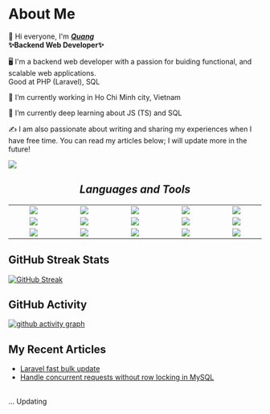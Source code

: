 # About Me

👋 Hi everyone, I'm ***[Quang](https://www.facebook.com/phungquang0406/)*** <br>
**✨Backend Web Developer✨**

🖥️ I'm a backend web developer with a passion for buiding functional, and scalable web applications. <br>
 Good at PHP (Laravel), SQL
 
🔭 I’m currently working in Ho Chi Minh city, Vietnam

🌱 I’m currently deep learning about JS (TS) and SQL

✍️ I am also passionate about writing and sharing my experiences when I have free time. You can read my articles below; I will update more in the future!

![](https://komarev.com/ghpvc/?username=quanggpv&color=blue)

<h2 align='center'><i>Languages and Tools</i></h2>

<table width="100">
<tr>
   <td align='center'  width="190">
        <img src="https://www.vectorlogo.zone/logos/php/php-ar21.svg">
    </td>
    <td align='center' width="190">
        <img src="https://www.vectorlogo.zone/logos/laravel/laravel-ar21.svg">
    </td>
    <td align='center' width="190">
        <img src="https://www.vectorlogo.zone/logos/nodejs/nodejs-ar21.svg">
    </td>
     <td align='center' width="190">
        <img src="https://www.vectorlogo.zone/logos/expressjs/expressjs-ar21.svg">
    </td>
     <td align='center' width="190">
        <img src="https://www.vectorlogo.zone/logos/golang/golang-ar21.svg">
    </td>
</tr>
<tr>
     <td align='center' width="190">
        <img src="https://www.vectorlogo.zone/logos/typescriptlang/typescriptlang-icon.svg">
    </td>
    <td align='center' width="190">
        <img src="https://www.vectorlogo.zone/logos/docker/docker-ar21.svg">
    </td>
     <td align='center' width="190">
        <img src="https://www.vectorlogo.zone/logos/mysql/mysql-horizontal.svg">
    </td>
    <td align='center' width="190">
        <img src="https://www.vectorlogo.zone/logos/git-scm/git-scm-ar21.svg">
    </td>
     <td align='center' width="190">
        <img src="https://www.vectorlogo.zone/logos/redis/redis-ar21.svg">
    </td>
</tr>

<tr>
    <td align='center' width="190">
        <img src="https://www.vectorlogo.zone/logos/jquery/jquery-horizontal.svg">
    </td>
    <td align='center' width="190">
        <img src="https://www.vectorlogo.zone/logos/w3_html5/w3_html5-ar21.svg">
    </td>
    <td align='center' width="190">
        <img src="https://www.vectorlogo.zone/logos/w3_css/w3_css-ar21.svg">
    </td>
    <td align='center'  width="190">
        <img src="https://www.vectorlogo.zone/logos/getbootstrap/getbootstrap-ar21.svg">
    </td>
     <td align='center' width="190">
        <img src="https://www.vectorlogo.zone/logos/javascript/javascript-horizontal.svg">
    </td>
</tr>
</table>

## GitHub Streak Stats

[![GitHub Streak](https://streak-stats.demolab.com?user=quanggpv&theme=dracula)](https://git.io/streak-stats)

## GitHub Activity
[![github activity graph](https://github-readme-activity-graph.vercel.app/graph?username=quanggpv&theme=react&area=true&hide_border=true#gh-light-mode-only)](https://github.com/ashutosh00710/github-readme-activity-graph)

## My Recent Articles

* [Laravel fast bulk update](https://github.com/quanggpv/laravel-upsert-improved)
* [Handle concurrent requests without row locking in MySQL](https://github.com/quanggpv/OurWorld/discussions/2)

<br>
... Updating
